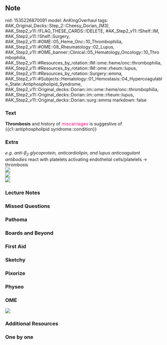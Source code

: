 ## Note
nid: 1535226870091
model: AnKingOverhaul
tags: #AK_Original_Decks::Step_2::Cheesy_Dorian_(M3), #AK_Step2_v11::!FLAG_THESE_CARDS::!DELETE, #AK_Step2_v11::!Shelf::IM, #AK_Step2_v11::!Shelf::Surgery, #AK_Step2_v11::#OME::05_Heme_Onc::10_Thrombophilia, #AK_Step2_v11::#OME::08_Rheumatology::02_Lupus, #AK_Step2_v11::#OME_banner::Clinical::05_Hematology_Oncology::10_Thrombophilia, #AK_Step2_v11::#Resources_by_rotation::IM::ome::heme/onc::thrombophilia, #AK_Step2_v11::#Resources_by_rotation::IM::ome::rheum::lupus, #AK_Step2_v11::#Resources_by_rotation::Surgery::emma, #AK_Step2_v11::#Subjects::Hematology::01_Hemostasis::04_Hypercoagulable_State::Antiphospholipid_Syndrome, #AK_Step2_v11::Original_decks::Dorian::im::ome::heme/onc::thrombophilia, #AK_Step2_v11::Original_decks::Dorian::im::ome::rheum::lupus, #AK_Step2_v11::Original_decks::Dorian::surg::emma
markdown: false

### Text
<b>Thrombosis</b> and history of <font color=
"#FC0280">miscarriages</font> is suggestive of
{{c1::antiphospholipid syndrome::condition}}

### Extra
<div>
  <i>e.g. anti-β<sub>2</sub> glycoprotein, anticardiolipin, and
  lupus anticoagulant antibodies</i> react with platelets
  activating endothelial cells/platelets → thrombosis
</div>
<div>
  <i><img src="aps.png"></i>
</div>
<div>
  <div>
    <i><img src="paste-14606260355727361.jpg"></i>
  </div>
  <div style="font-weight: bold;">
    <i><img src="paste-3100536890982403.jpg"></i>
  </div>
</div>

### Lecture Notes


### Missed Questions


### Pathoma


### Boards and Beyond


### First Aid


### Sketchy


### Pixorize


### Physeo


### OME
<div class="ome-widget">
  <a href=
  "https://onlinemeded.org/spa/hematology-oncology/thrombophilia/acquire?ref=anki">
  <img src="_OME_AnkiFlashcards_Lesson_5.png"></a>
</div>

### Additional Resources


### One by one

